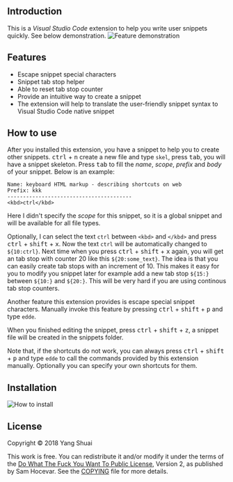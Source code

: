 ## Introduction

This is a *Visual Studio Code* extension to help you write user snippets quickly. See below demonstration. 
![Feature demonstration](https://raw.githubusercontent.com/yangshuairocks/MySnippetMaker/master/images/mysnippetmaker_intro.gif)

## Features

- Escape snippet special characters
- Snippet tab stop helper
- Able to reset tab stop counter
- Provide an intuitive way to create a snippet
- The extension will help to translate the user-friendly snippet syntax to Visual Studio Code native snippet

## How to use

After you installed this extension, you have a snippet to help you to create other snippets. <kbd>ctrl</kbd> + <kbd>n</kbd> create a new file and type `skel`, press <kbd>tab</kbd>, you will have a snippet skeleton. Press <kbd>tab</kbd> to fill the *name*, *scope*, *prefix* and *body* of your snippet. Below is an example:

```
Name: keyboard HTML markup - describing shortcuts on web
Prefix: kkk
----------------------------------------
<kbd>ctrl</kbd>
```

Here I didn't specify the *scope* for this snippet, so it is a global snippet and will be available for all file types.

Optionally, I can select the text `ctrl` between `<kbd>` and `</kbd>` and press <kbd>ctrl</kbd> + <kbd>shift</kbd> + <kbd>x</kbd>. Now the text `ctrl` will be automatically changed to `${10:ctrl}`. Next time when you press <kbd>ctrl</kbd> + <kbd>shift</kbd> + <kbd>x</kbd> again, you will get an tab stop with counter 20 like this `${20:some_text}`. The idea is that you can easily create tab stops with an increment of 10. This makes it easy for you to modify you snippet later for example add a new tab stop `${15:}` between `${10:}` and `${20:}`. This will be very hard if you are using continous tab stop counters. 

Another feature this extension provides is escape special snippet characters. Manually invoke this feature by pressing <kbd>ctrl</kbd> + <kbd>shift</kbd> + <kbd>p</kbd> and type `edde`.

When you finished editing the snippet, press <kbd>ctrl</kbd> + <kbd>shift</kbd> + <kbd>z</kbd>, a snippet file will be created in the snippets folder.

Note that, if the shortcuts do not work, you can always press <kbd>ctrl</kbd> + <kbd>shift</kbd> + <kbd>p</kbd> and type `edde` to call the commands provided by this extension manually. Optionally you can specify your own shortcuts for them.

## Installation

![How to install](https://raw.githubusercontent.com/yangshuairocks/MySnippetMaker/master/images/mysnippetmaker_install.gif)

## License

Copyright © 2018 Yang Shuai <yangshuai at gmail.com>

This work is free. You can redistribute it and/or modify it under the terms of the [Do What The Fuck You Want To Public License](http://www.wtfpl.net), Version 2, as published by Sam Hocevar. See the [COPYING](https://github.com/yangshuairocks/MySnippetMaker/blob/master/COPYING) file for more details.